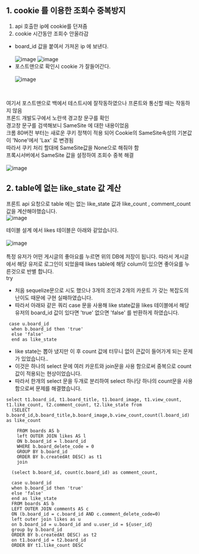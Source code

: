 ## 1. cookie 를 이용한 조회수 중복방지 
1. api 호출한 ip에 cookie를 던져줌
2. cookie 시간동안 조회수 안올라감<br>
- board_id 값을 붙여서 가져온 ip 에 보낸다. <br><br>
 ![image](https://user-images.githubusercontent.com/88120776/145164858-f495147f-9444-47be-a61c-d43d679f0d4e.png)
 ![image](https://user-images.githubusercontent.com/88120776/145164889-a01708bb-0d64-4d82-b801-a875cb40bc5e.png)
- 포스트맨으로 확인시 cookie 가 잘들어간다. <br><br>
 ![image](https://user-images.githubusercontent.com/88120776/145165397-20c75c8f-dd5a-40aa-93a3-38b462c6c341.png)
<br>

여기서 포스트맨으로 백에서 테스트시에 잘작동하였으나 프론트와 통신할 때는 작동하지 않음<br>
프론드 개발도구에서 노란색 경고창 문구를 확인 <br>
경고창 문구를 검색해보니 SameSite 에 대한 내용이었음 <br>
크롬 80버전 부터는 새로운 쿠키 정책이 적용 되어 Cookie의 SameSite속성의 기본값이 'None'에서 'Lax' 로 변경됨<br>
따라서 쿠키 처리 할대에 SameSite값을 None으로 해줘야 함<br>
프록시서버에서 SameSite 값을 설정하여 조회수 중복 해결<br><br>
![image](https://user-images.githubusercontent.com/88120776/145165877-f9768d71-2a18-4426-8c72-3ae3c2ebb122.png)

## 2. table에 없는 like_state 값 계산 
프론트 api 요청으로 table 에는 없는 like_state 값과 like_count , comment_count 값을 계산해야했습니다.<br>
![image](https://user-images.githubusercontent.com/88120776/145166344-ab29246b-9376-4e1c-82f2-3bfc12faaac2.png)

테이블 설계 에서 likes 테이블은 아래와 같았습니다.<br><br>
![image](https://user-images.githubusercontent.com/88120776/145166722-6bf3a1c1-94c3-4468-b8f2-4238b93330b1.png)<br><br>
특정 유저가 어떤 게시글의 좋아요를 누르면 위의 DB에 저장이 됩니다. 따라서 게시글에서 해당 유저로 로그인이 되었을때 likes table에 해당 colum이 있으면 좋아요를 누른것으로 반별 합니다.<br>
try
- 처음 sequelize문으로 시도 했으나 3개의 조인과 2개의 카운트 가 갖는 복잡도의 난이도 때문에 구현 실패하였습니다.
- 따라서 아래돠 같은 쿼리 case 문을 사용해 like state값을 likes 테이블에서 해당유저의 board_id 값이 있다면 'true' 없으면 'false' 를 반환하게 하였습니다.  
```
 case u.board_id
  when b.board_id then 'true'
  else 'false'
  end as like_state
```
- like state는 뽑아 냈지만 이 후 count 값에 터무니 없이 큰값이 들어가게 되는 문제가 있었습니다..
- 이것은 하나의 select 문에 여러 카운트와 join문을 사용 함으로써 중복으로 count 값이 적용되는 현상이었습니다.
- 따라서 한개의 select 문을 두개로 분리하여 select 하나당 하나의 count문을 사용함으로써 문제를 해결했습니다. 
```
select t1.board_id, t1.board_title, t1.board_image, t1.view_count, t1.like_count, t2.comment_count, t2.like_state from
  (SELECT b.board_id,b.board_title,b.board_image,b.view_count,count(l.board_id) as like_count
   
    FROM boards AS b
    left OUTER JOIN likes AS l
    ON b.board_id = l.board_id
    WHERE b.board_delete_code = 0
    GROUP BY b.board_id
    ORDER BY b.createdAt DESC) as t1
    join
    
  (select b.board_id, count(c.board_id) as comment_count,
  
  case u.board_id
  when b.board_id then 'true'
  else 'false'
  end as like_state
  FROM boards AS b
  LEFT OUTER JOIN comments AS c
  ON (b.board_id = c.board_id AND c.comment_delete_code=0)
  left outer join likes as u
  on b.board_id = u.board_id and u.user_id = ${user_id}
  group by b.board_id
  ORDER BY b.createdAt DESC) as t2
  on t1.board_id = t2.board_id
  ORDER BY t1.like_count DESC
  ```
